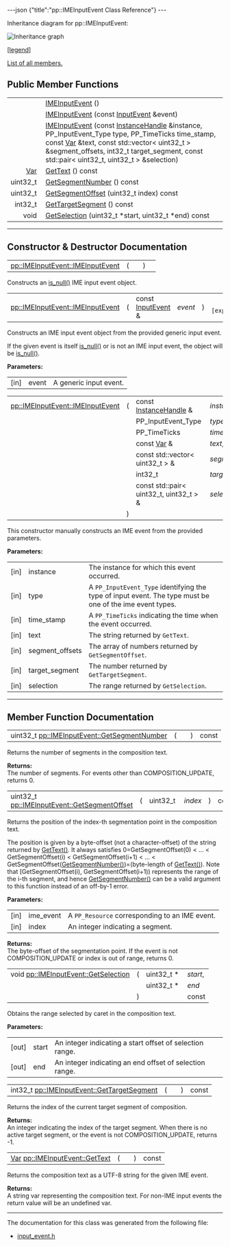 ---json {"title":"pp::IMEInputEvent Class Reference"} ---

Inheritance diagram for pp::IMEInputEvent:

![Inheritance graph](/docs/native-client/pepper_stable/cpp/classpp_1_1_i_m_e_input_event__inherit__graph.png)

<span class="legend">\[[legend](/docs/native-client/pepper_stable/cpp/graph_legend/)\]</span>

[List of all members.](/docs/native-client/pepper_stable/cpp/classpp_1_1_i_m_e_input_event-members/)

Public Member Functions
-----------------------

<table><tbody><tr class="odd"><td style="text-align: right;"> </td><td><a href="/docs/native-client/pepper_stable/cpp/classpp_1_1_i_m_e_input_event#a44a2a4139e63a21757a50c731e17bacd" class="el">IMEInputEvent</a> ()</td></tr><tr class="even"><td style="text-align: right;"> </td><td><a href="/docs/native-client/pepper_stable/cpp/classpp_1_1_i_m_e_input_event#aedfd74fe9ee6c1cbdbcc9f78b25a5621" class="el">IMEInputEvent</a> (const <a href="/docs/native-client/pepper_stable/cpp/classpp_1_1_input_event/" class="el">InputEvent</a> &amp;event)</td></tr><tr class="odd"><td style="text-align: right;"> </td><td><a href="/docs/native-client/pepper_stable/cpp/classpp_1_1_i_m_e_input_event#a9004ae92edc6bcb797dd3720acb290af" class="el">IMEInputEvent</a> (const <a href="/docs/native-client/pepper_stable/cpp/classpp_1_1_instance_handle/" class="el">InstanceHandle</a> &amp;instance, PP_InputEvent_Type type, PP_TimeTicks time_stamp, const <a href="/docs/native-client/pepper_stable/cpp/classpp_1_1_var/" class="el">Var</a> &amp;text, const std::vector&lt; uint32_t &gt; &amp;segment_offsets, int32_t target_segment, const std::pair&lt; uint32_t, uint32_t &gt; &amp;selection)</td></tr><tr class="even"><td style="text-align: right;"><a href="/docs/native-client/pepper_stable/cpp/classpp_1_1_var/" class="el">Var</a> </td><td><a href="/docs/native-client/pepper_stable/cpp/classpp_1_1_i_m_e_input_event#ae2b82f9465fa0847af7e0214fb43232f" class="el">GetText</a> () const</td></tr><tr class="odd"><td style="text-align: right;">uint32_t </td><td><a href="/docs/native-client/pepper_stable/cpp/classpp_1_1_i_m_e_input_event#aee5f2af391fd269f35271012247768ac" class="el">GetSegmentNumber</a> () const</td></tr><tr class="even"><td style="text-align: right;">uint32_t </td><td><a href="/docs/native-client/pepper_stable/cpp/classpp_1_1_i_m_e_input_event#a3deeed9cfbc9f2cff0cb027b870e3ce6" class="el">GetSegmentOffset</a> (uint32_t index) const</td></tr><tr class="odd"><td style="text-align: right;">int32_t </td><td><a href="/docs/native-client/pepper_stable/cpp/classpp_1_1_i_m_e_input_event#ada4e768c2aea31e443d8bc9d5e4a9f36" class="el">GetTargetSegment</a> () const</td></tr><tr class="even"><td style="text-align: right;">void </td><td><a href="/docs/native-client/pepper_stable/cpp/classpp_1_1_i_m_e_input_event#a94e9078036a3bdf0af6d5508d9115cf6" class="el">GetSelection</a> (uint32_t *start, uint32_t *end) const</td></tr></tbody></table>

------------------------------------------------------------------------

Constructor & Destructor Documentation
--------------------------------------

<span id="a44a2a4139e63a21757a50c731e17bacd" class="anchor" style="margin: 0;"></span>

<table><tbody><tr class="odd"><td><a href="/docs/native-client/pepper_stable/cpp/classpp_1_1_i_m_e_input_event#a44a2a4139e63a21757a50c731e17bacd" class="el">pp::IMEInputEvent::IMEInputEvent</a></td><td>(</td><td></td><td>)</td><td></td></tr></tbody></table>

Constructs an <a href="/docs/native-client/pepper_stable/cpp/classpp_1_1_resource#a859068e34cdc2dc0b78754c255323aa9" class="el" title="This functions determines if this resource is invalid or uninitialized.">is_null()</a> IME input event object.

<span id="aedfd74fe9ee6c1cbdbcc9f78b25a5621" class="anchor" style="margin: 0;"></span>

<table><tbody><tr class="odd"><td><a href="/docs/native-client/pepper_stable/cpp/classpp_1_1_i_m_e_input_event#a44a2a4139e63a21757a50c731e17bacd" class="el">pp::IMEInputEvent::IMEInputEvent</a></td><td>(</td><td>const <a href="/docs/native-client/pepper_stable/cpp/classpp_1_1_input_event/" class="el">InputEvent</a> &amp; </td><td><em>event</em></td><td>)</td><td><code> [explicit]</code></td></tr></tbody></table>

Constructs an IME input event object from the provided generic input event.

If the given event is itself <a href="/docs/native-client/pepper_stable/cpp/classpp_1_1_resource#a859068e34cdc2dc0b78754c255323aa9" class="el" title="This functions determines if this resource is invalid or uninitialized.">is_null()</a> or is not an IME input event, the object will be <a href="/docs/native-client/pepper_stable/cpp/classpp_1_1_resource#a859068e34cdc2dc0b78754c255323aa9" class="el" title="This functions determines if this resource is invalid or uninitialized.">is_null()</a>.

**Parameters:**  
<table><tbody><tr class="odd"><td>[in]</td><td>event</td><td>A generic input event.</td></tr></tbody></table>

<span id="a9004ae92edc6bcb797dd3720acb290af" class="anchor" style="margin: 0;"></span>

<table><tbody><tr class="odd"><td><a href="/docs/native-client/pepper_stable/cpp/classpp_1_1_i_m_e_input_event#a44a2a4139e63a21757a50c731e17bacd" class="el">pp::IMEInputEvent::IMEInputEvent</a></td><td>(</td><td>const <a href="/docs/native-client/pepper_stable/cpp/classpp_1_1_instance_handle/" class="el">InstanceHandle</a> &amp; </td><td><em>instance</em>,</td></tr><tr class="even"><td></td><td></td><td>PP_InputEvent_Type </td><td><em>type</em>,</td></tr><tr class="odd"><td></td><td></td><td>PP_TimeTicks </td><td><em>time_stamp</em>,</td></tr><tr class="even"><td></td><td></td><td>const <a href="/docs/native-client/pepper_stable/cpp/classpp_1_1_var/" class="el">Var</a> &amp; </td><td><em>text</em>,</td></tr><tr class="odd"><td></td><td></td><td>const std::vector&lt; uint32_t &gt; &amp; </td><td><em>segment_offsets</em>,</td></tr><tr class="even"><td></td><td></td><td>int32_t </td><td><em>target_segment</em>,</td></tr><tr class="odd"><td></td><td></td><td>const std::pair&lt; uint32_t, uint32_t &gt; &amp; </td><td><em>selection</em> </td></tr><tr class="even"><td></td><td>)</td><td></td><td></td></tr></tbody></table>

This constructor manually constructs an IME event from the provided parameters.

**Parameters:**  
<table><tbody><tr class="odd"><td>[in]</td><td>instance</td><td>The instance for which this event occurred.</td></tr><tr class="even"><td>[in]</td><td>type</td><td>A <code>PP_InputEvent_Type</code> identifying the type of input event. The type must be one of the ime event types.</td></tr><tr class="odd"><td>[in]</td><td>time_stamp</td><td>A <code>PP_TimeTicks</code> indicating the time when the event occurred.</td></tr><tr class="even"><td>[in]</td><td>text</td><td>The string returned by <code>GetText</code>.</td></tr><tr class="odd"><td>[in]</td><td>segment_offsets</td><td>The array of numbers returned by <code>GetSegmentOffset</code>.</td></tr><tr class="even"><td>[in]</td><td>target_segment</td><td>The number returned by <code>GetTargetSegment</code>.</td></tr><tr class="odd"><td>[in]</td><td>selection</td><td>The range returned by <code>GetSelection</code>.</td></tr></tbody></table>

------------------------------------------------------------------------

Member Function Documentation
-----------------------------

<span id="aee5f2af391fd269f35271012247768ac" class="anchor" style="margin: 0;"></span>

<table><tbody><tr class="odd"><td>uint32_t <a href="/docs/native-client/pepper_stable/cpp/classpp_1_1_i_m_e_input_event#aee5f2af391fd269f35271012247768ac" class="el">pp::IMEInputEvent::GetSegmentNumber</a></td><td>(</td><td></td><td>)</td><td>const</td></tr></tbody></table>

Returns the number of segments in the composition text.

**Returns:**  
The number of segments. For events other than COMPOSITION\_UPDATE, returns 0.

<span id="a3deeed9cfbc9f2cff0cb027b870e3ce6" class="anchor" style="margin: 0;"></span>

<table><tbody><tr class="odd"><td>uint32_t <a href="/docs/native-client/pepper_stable/cpp/classpp_1_1_i_m_e_input_event#a3deeed9cfbc9f2cff0cb027b870e3ce6" class="el">pp::IMEInputEvent::GetSegmentOffset</a></td><td>(</td><td>uint32_t </td><td><em>index</em></td><td>)</td><td>const</td></tr></tbody></table>

Returns the position of the index-th segmentation point in the composition text.

The position is given by a byte-offset (not a character-offset) of the string returned by <a href="/docs/native-client/pepper_stable/cpp/classpp_1_1_i_m_e_input_event#ae2b82f9465fa0847af7e0214fb43232f" class="el" title="Returns the composition text as a UTF-8 string for the given IME event.">GetText()</a>. It always satisfies 0=GetSegmentOffset(0) &lt; ... &lt; GetSegmentOffset(i) &lt; GetSegmentOffset(i+1) &lt; ... &lt; GetSegmentOffset(<a href="/docs/native-client/pepper_stable/cpp/classpp_1_1_i_m_e_input_event#aee5f2af391fd269f35271012247768ac" class="el" title="Returns the number of segments in the composition text.">GetSegmentNumber()</a>)=(byte-length of <a href="/docs/native-client/pepper_stable/cpp/classpp_1_1_i_m_e_input_event#ae2b82f9465fa0847af7e0214fb43232f" class="el" title="Returns the composition text as a UTF-8 string for the given IME event.">GetText()</a>). Note that \[GetSegmentOffset(i), GetSegmentOffset(i+1)) represents the range of the i-th segment, and hence <a href="/docs/native-client/pepper_stable/cpp/classpp_1_1_i_m_e_input_event#aee5f2af391fd269f35271012247768ac" class="el" title="Returns the number of segments in the composition text.">GetSegmentNumber()</a> can be a valid argument to this function instead of an off-by-1 error.

**Parameters:**  
<table><tbody><tr class="odd"><td>[in]</td><td>ime_event</td><td>A <code>PP_Resource</code> corresponding to an IME event.</td></tr><tr class="even"><td>[in]</td><td>index</td><td>An integer indicating a segment.</td></tr></tbody></table>

<!-- -->

**Returns:**  
The byte-offset of the segmentation point. If the event is not COMPOSITION\_UPDATE or index is out of range, returns 0.

<span id="a94e9078036a3bdf0af6d5508d9115cf6" class="anchor" style="margin: 0;"></span>

<table><tbody><tr class="odd"><td>void <a href="/docs/native-client/pepper_stable/cpp/classpp_1_1_i_m_e_input_event#a94e9078036a3bdf0af6d5508d9115cf6" class="el">pp::IMEInputEvent::GetSelection</a></td><td>(</td><td>uint32_t * </td><td><em>start</em>,</td></tr><tr class="even"><td></td><td></td><td>uint32_t * </td><td><em>end</em> </td></tr><tr class="odd"><td></td><td>)</td><td></td><td>const</td></tr></tbody></table>

Obtains the range selected by caret in the composition text.

**Parameters:**  
<table><tbody><tr class="odd"><td>[out]</td><td>start</td><td>An integer indicating a start offset of selection range.</td></tr><tr class="even"><td>[out]</td><td>end</td><td>An integer indicating an end offset of selection range.</td></tr></tbody></table>

<span id="ada4e768c2aea31e443d8bc9d5e4a9f36" class="anchor" style="margin: 0;"></span>

<table><tbody><tr class="odd"><td>int32_t <a href="/docs/native-client/pepper_stable/cpp/classpp_1_1_i_m_e_input_event#ada4e768c2aea31e443d8bc9d5e4a9f36" class="el">pp::IMEInputEvent::GetTargetSegment</a></td><td>(</td><td></td><td>)</td><td>const</td></tr></tbody></table>

Returns the index of the current target segment of composition.

**Returns:**  
An integer indicating the index of the target segment. When there is no active target segment, or the event is not COMPOSITION\_UPDATE, returns -1.

<span id="ae2b82f9465fa0847af7e0214fb43232f" class="anchor" style="margin: 0;"></span>

<table><tbody><tr class="odd"><td><a href="/docs/native-client/pepper_stable/cpp/classpp_1_1_var/" class="el">Var</a> <a href="/docs/native-client/pepper_stable/cpp/classpp_1_1_i_m_e_input_event#ae2b82f9465fa0847af7e0214fb43232f" class="el">pp::IMEInputEvent::GetText</a></td><td>(</td><td></td><td>)</td><td>const</td></tr></tbody></table>

Returns the composition text as a UTF-8 string for the given IME event.

**Returns:**  
A string var representing the composition text. For non-IME input events the return value will be an undefined var.

------------------------------------------------------------------------

The documentation for this class was generated from the following file:

-   <a href="/docs/native-client/pepper_stable/cpp/input__event_8h/" class="el">input_event.h</a>
